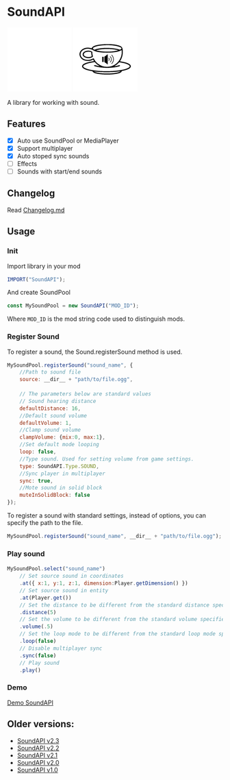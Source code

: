 # SoundAPI
![SoundAPI Dark Logo](git/dark.png#gh-dark-mode-only)
![SoundAPI Light Logo](git/light.png#gh-light-mode-only)

A library for working with sound.

## Features
- [x] Auto use SoundPool or MediaPlayer
- [x] Support multiplayer
- [x] Auto stoped sync sounds
- [ ] Effects
- [ ] Sounds with start/end sounds

## Changelog
Read [Changelog.md](CHANGELOG.md)

## Usage

### Init
Import library in your mod
```js
IMPORT("SoundAPI");
```

And create SoundPool
```js
const MySoundPool = new SoundAPI("MOD_ID");
```
Where `MOD_ID` is the mod string code used to distinguish mods.

### Register Sound
To register a sound, the Sound.registerSound method is used.
```js
MySoundPool.registerSound("sound_name", {
	//Path to sound file
	source: __dir__ + "path/to/file.ogg",

	// The parameters below are standard values
	// Sound hearing distance
	defaultDistance: 16,
	//Default sound volume
	defaultVolume: 1,
	//Clamp sound volume
	clampVolume: {mix:0, max:1},
	//Set default mode looping
	loop: false,
	//Type sound. Used for setting volume from game settings.
	type: SoundAPI.Type.SOUND,
	//Sync player in multiplayer
	sync: true,
	//Mote sound in solid block
	muteInSolidBlock: false
});
```
To register a sound with standard settings, instead of options, you can specify the path to the file.
```js
MySoundPool.registerSound("sound_name", __dir__ + "path/to/file.ogg");
```

### Play sound
```js
MySoundPool.select("sound_name")
	// Set source sound in coordinates
	.at({ x:1, y:1, z:1, dimension:Player.getDimension() }) 
	// Set source sound in entity
	.at(Player.get()) 
	// Set the distance to be different from the standard distance specified during registration
	.distance(5)
	// Set the volume to be different from the standard volume specified during registration
	.volume(.5)
	// Set the loop mode to be different from the standard loop mode specified during registration
	.loop(false)
	// Disable multiplayer sync
	.sync(false)
	// Play sound
	.play()
```

### Demo
[Demo SoundAPI](https://github.com/Wolf-Team/Demo-SoundAPI)

## Older versions:
* [SoundAPI v2.3](https://github.com/Wolf-Team/Libraries/blob/master/SoundAPI.js)
* [SoundAPI v2.2](https://github.com/Wolf-Team/Libraries/blob/60a1247edc14fabfb3cc1c01dc3fe52ab398acd1/SoundAPI.js)
* [SoundAPI v2.1](https://github.com/Wolf-Team/Libraries/blob/d4542eee83422197f21e5c333d6737ee2319b4c0/SoundAPI.js)
* [SoundAPI v2.0](https://github.com/Wolf-Team/Libraries/blob/887d38ee300a609825efaf18a974f9df00710cf2/SoundAPI.js)
* [SoundAPI v1.0](https://github.com/Wolf-Team/Libraries/blob/65e5ccc82be93dd8f6909e8686457c838b361027/SoundAPI.js)
